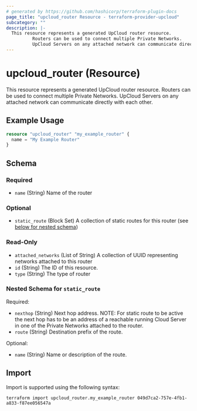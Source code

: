 ```yaml
---
# generated by https://github.com/hashicorp/terraform-plugin-docs
page_title: "upcloud_router Resource - terraform-provider-upcloud"
subcategory: ""
description: |-
  This resource represents a generated UpCloud router resource.
          Routers can be used to connect multiple Private Networks.
          UpCloud Servers on any attached network can communicate directly with each other.
---
```


# upcloud_router (Resource)

This resource represents a generated UpCloud router resource. 
		Routers can be used to connect multiple Private Networks. 
		UpCloud Servers on any attached network can communicate directly with each other.

## Example Usage

```terraform
resource "upcloud_router" "my_example_router" {
  name = "My Example Router"
}
```

<!-- schema generated by tfplugindocs -->
## Schema

### Required

- `name` (String) Name of the router

### Optional

- `static_route` (Block Set) A collection of static routes for this router (see [below for nested schema](#nestedblock--static_route))

### Read-Only

- `attached_networks` (List of String) A collection of UUID representing networks attached to this router
- `id` (String) The ID of this resource.
- `type` (String) The type of router

<a id="nestedblock--static_route"></a>
### Nested Schema for `static_route`

Required:

- `nexthop` (String) Next hop address. NOTE: For static route to be active the next hop has to be an address of a reachable running Cloud Server in one of the Private Networks attached to the router.
- `route` (String) Destination prefix of the route.

Optional:

- `name` (String) Name or description of the route.

## Import

Import is supported using the following syntax:

```shell
terraform import upcloud_router.my_example_router 049d7ca2-757e-4fb1-a833-f87ee056547a
```
